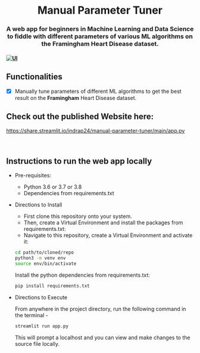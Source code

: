 <h1 align="center"> Manual Parameter Tuner  </h2>
<h3 align="center"> A web app for beginners in Machine Learning and Data Science to fiddle with different parameters of various ML algorithms on the Framingham Heart Disease dataset. <h4>
  
[![UI ](https://img.shields.io/badge/Website-Link%20to%20Web%20App-orange?style=for-the-badge&logo=appveyor)](https://share.streamlit.io/indrap24/manual-parameter-tuner/main/app.py)

## Functionalities
- [x]  Manually tune parameters of different ML algorithms to get the best result on the **Framingham** Heart Disease dataset.

## Check out the published Website here:

https://share.streamlit.io/indrap24/manual-parameter-tuner/main/app.py

<br>

## Instructions to run the web app locally
  
* Pre-requisites:
	-  Python 3.6 or 3.7 or 3.8
	-  Dependencies from requirements.txt
  
* Directions to Install

   - First clone this repository onto your system.<br>
   - Then, create a Virtual Environment and install the packages from requirements.txt: <br>
   - Navigate to this repository, create a Virtual Environment and activate it: <br>
   ```bash
  cd path/to/cloned/repo
  python3 -m venv env
  source env/bin/activate
  ```
  Install the python dependencies from requirements.txt:
    ```bash
    pip install requirements.txt
     ```
* Directions to Execute

    From anywhere in the project directory, run the following command in the terminal -
    ```bash
    streamlit run app.py
    ```
    
    This will prompt a localhost and you can view and make changes to the source file locally.
